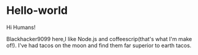 # Hello-world

 Hi Humans!


Blackhacker9099 here,I like Node.js and coffeescrip(that's what I'm make of!).
I've had tacos on the moon and find them far superior to earth tacos.
